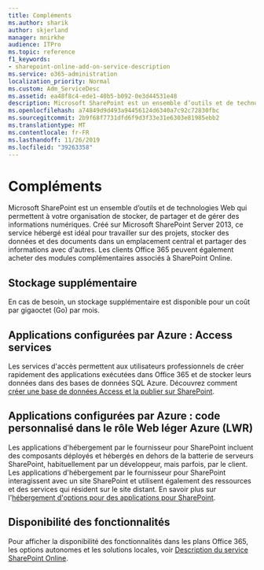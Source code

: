 ```yaml
---
title: Compléments
ms.author: sharik
author: skjerland
manager: mnirkhe
audience: ITPro
ms.topic: reference
f1_keywords:
- sharepoint-online-add-on-service-description
ms.service: o365-administration
localization_priority: Normal
ms.custom: Adm_ServiceDesc
ms.assetid: ea48f8c4-ede1-40b5-b092-0e3d44531e48
description: Microsoft SharePoint est un ensemble d’outils et de technologies Web qui permettent à votre organisation de stocker, de partager et de gérer des informations numériques. Créé sur Microsoft SharePoint Server 2013, ce service hébergé est idéal pour travailler sur des projets, stocker des données et des documents dans un emplacement central et partager des informations avec d'autres. Les clients Office 365 peuvent également acheter des modules complémentaires associés à SharePoint Online.
ms.openlocfilehash: a74849d9d493a94456124d6340a7c92c72830fbc
ms.sourcegitcommit: 2b9f68f7731dfd6f9d3f33e31e6303e81985ebb2
ms.translationtype: MT
ms.contentlocale: fr-FR
ms.lasthandoff: 11/26/2019
ms.locfileid: "39263358"
---
```

# <a name="add-ons"></a>Compléments

Microsoft SharePoint est un ensemble d’outils et de technologies Web qui permettent à votre organisation de stocker, de partager et de gérer des informations numériques. Créé sur Microsoft SharePoint Server 2013, ce service hébergé est idéal pour travailler sur des projets, stocker des données et des documents dans un emplacement central et partager des informations avec d'autres. Les clients Office 365 peuvent également acheter des modules complémentaires associés à SharePoint Online.
  
## <a name="additional-storage"></a>Stockage supplémentaire

En cas de besoin, un stockage supplémentaire est disponible pour un coût par gigaoctet (Go) par mois.
  
## <a name="azure-provisioned-apps-access-services"></a>Applications configurées par Azure : Access services

Les services d'accès permettent aux utilisateurs professionnels de créer rapidement des applications exécutées dans Office 365 et de stocker leurs données dans des bases de données SQL Azure. Découvrez comment [créer une base de données Access et la publier sur SharePoint](https://go.microsoft.com/fwlink/p/?LinkID=393754).
  
## <a name="azure-provisioned-apps-custom-code-in-azure-lightweight-web-role-lwr"></a>Applications configurées par Azure : code personnalisé dans le rôle Web léger Azure (LWR)

Les applications d'hébergement par le fournisseur pour SharePoint incluent des composants déployés et hébergés en dehors de la batterie de serveurs SharePoint, habituellement par un développeur, mais parfois, par le client. Les applications d'hébergement par le fournisseur pour SharePoint interagissent avec un site SharePoint et utilisent également des ressources et des services qui résident sur le site distant. En savoir plus sur l'[hébergement d'options pour des applications pour SharePoint](https://go.microsoft.com/fwlink/?LinkId=271314).
  
## <a name="feature-availability"></a>Disponibilité des fonctionnalités

Pour afficher la disponibilité des fonctionnalités dans les plans Office 365, les options autonomes et les solutions locales, voir [Description du service SharePoint Online](sharepoint-online-service-description.md).
  
